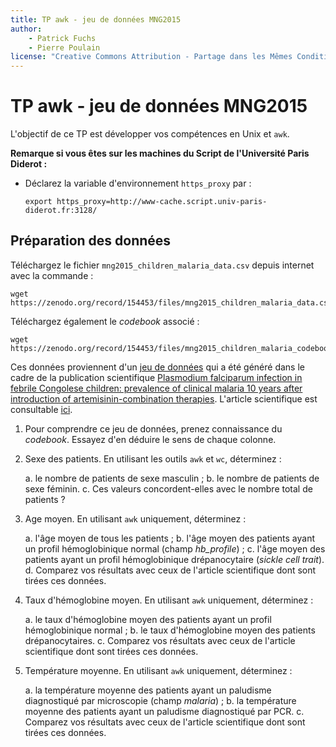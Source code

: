 ```yaml
---
title: TP awk - jeu de données MNG2015
author:
    - Patrick Fuchs
    - Pierre Poulain
license: "Creative Commons Attribution - Partage dans les Mêmes Conditions 4.0"
---
```



# TP awk - jeu de données MNG2015

L'objectif de ce TP est développer vos compétences en Unix et `awk`.

**Remarque si vous êtes sur les machines du Script de l'Université Paris Diderot :**
- Déclarez la variable d'environnement `https_proxy` par :
    ```
    export https_proxy=http://www-cache.script.univ-paris-diderot.fr:3128/
    ```

## Préparation des données

Téléchargez le fichier `mng2015_children_malaria_data.csv` depuis internet avec la commande :
```
wget https://zenodo.org/record/154453/files/mng2015_children_malaria_data.csv
```

Téléchargez également le *codebook* associé :
```
wget https://zenodo.org/record/154453/files/mng2015_children_malaria_codebook.txt
```

Ces données proviennent d'un [jeu de données](https://zenodo.org/record/154453/) qui a été généré dans le cadre de la publication scientifique [Plasmodium falciparum infection in febrile Congolese children: prevalence of clinical malaria 10 years after introduction of artemisinin-combination therapies](http://onlinelibrary.wiley.com/doi/10.1111/tmi.12786/abstract). L'article scientifique est consultable [ici](http://cupnet.net/docs/Etoka-Beka_2016_TMIH.pdf).


1. Pour comprendre ce jeu de données, prenez connaissance du *codebook*. Essayez d'en déduire le sens de chaque colonne.

2. Sexe des patients. En utilisant les outils `awk` et `wc`, déterminez :

    a. le nombre de patients de sexe masculin ;
    b. le nombre de patients de sexe féminin.
    c. Ces valeurs concordent-elles avec le nombre total de patients ?

3. Age moyen. En utilisant `awk` uniquement, déterminez :

    a. l'âge moyen de tous les patients ;
    b. l'âge moyen des patients ayant un profil hémoglobinique normal (champ *hb_profile*) ;
    c. l'âge moyen des patients ayant un profil hémoglobinique drépanocytaire (*sickle cell trait*).
    d. Comparez vos résultats avec ceux de l'article scientifique dont sont tirées ces données.

4. Taux d'hémoglobine moyen. En utilisant `awk` uniquement, déterminez :

    a. le taux d'hémoglobine moyen des patients ayant un profil hémoglobinique normal ;
    b. le taux d'hémoglobine moyen des patients drépanocytaires.
    c. Comparez vos résultats avec ceux de l'article scientifique dont sont tirées ces données.

5. Température moyenne. En utilisant `awk` uniquement, déterminez :

    a. la température moyenne des patients ayant un paludisme diagnostiqué par microscopie (champ *malaria*) ;
    b. la température moyenne des patients ayant un paludisme diagnostiqué par PCR.
    c. Comparez vos résultats avec ceux de l'article scientifique dont sont tirées ces données.
